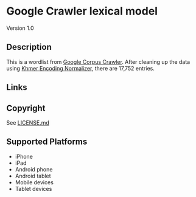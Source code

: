 Google Crawler lexical model
===================

Version 1.0

Description
-----------
This is a wordlist from [Google Corpus Crawler](https://github.com/google/corpuscrawler?tab=readme-ov-file).  After cleaning up the data using 
[Khmer Encoding Normalizer](https://www.unicode.org/L2/L2022/22290-khmer-encoding.pdf), there are 17,752 entries.

Links
-----

Copyright
---------
See [LICENSE.md](LICENSE.md)

Supported Platforms
-------------------
 * iPhone
 * iPad
 * Android phone
 * Android tablet
 * Mobile devices
 * Tablet devices

